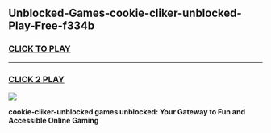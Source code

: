
## Unblocked-Games-cookie-cliker-unblocked-Play-Free-f334b
<h3>
<a href="https://premium76.site?title=cookie-cliker-unblocked&ref=21A">CLICK TO PLAY</a></h3>
<hr>

<h3>
<a href="https://premium76.site?title=cookie-cliker-unblocked&ref=21A">CLICK 2 PLAY</a>
  
</h3>

<a href="https://premium76.site?title=cookie-cliker-unblocked&ref=21A"><img src="https://clearcache.store/games.png"></a>


**cookie-cliker-unblocked games unblocked: Your Gateway to Fun and Accessible Online Gaming**
